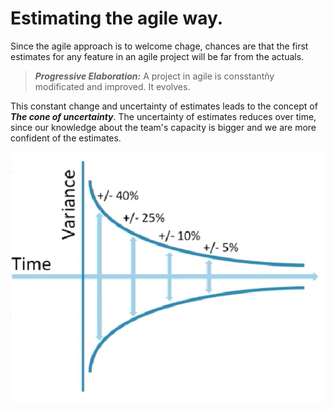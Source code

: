 # Estimating the agile way.

Since the agile approach is to welcome chage, chances are that the first estimates for any feature in an agile project will be far from the actuals.

> ***Progressive Elaboration:*** A project in agile is consstantñy modificated and improved. It evolves.

This constant change and uncertainty of estimates leads to the concept of ***The cone of uncertainty***. The uncertainty of estimates reduces over time, since our knowledge about the team's capacity is bigger and we are  more confident of the estimates.

![alt text](./images/cone_of_uncertainty.PNG "The cone of uncertainty")


